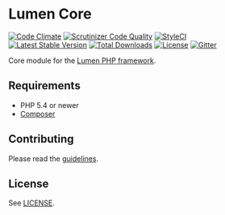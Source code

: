 # Lumen Core

[![Code Climate](https://codeclimate.com/github/nordsoftware/lumen-core/badges/gpa.svg)](https://codeclimate.com/github/nordsoftware/lumen-core)
[![Scrutinizer Code Quality](https://scrutinizer-ci.com/g/nordsoftware/lumen-core/badges/quality-score.png?b=master)](https://scrutinizer-ci.com/g/nordsoftware/lumen-core/?branch=master)
[![StyleCI](https://styleci.io/repos/37920879/shield?style=flat)](https://styleci.io/repos/37920879)
[![Latest Stable Version](https://poser.pugx.org/nordsoftware/lumen-core/version)](https://packagist.org/packages/nordsoftware/lumen-core)
[![Total Downloads](https://poser.pugx.org/nordsoftware/lumen-core/downloads)](https://packagist.org/packages/nordsoftware/lumen-core)
[![License](https://img.shields.io/badge/license-MIT-blue.svg)](LICENSE)
[![Gitter](https://img.shields.io/gitter/room/norsoftware/open-source.svg?maxAge=2592000)](https://gitter.im/nordsoftware/open-source)

Core module for the [Lumen PHP framework](http://lumen.laravel.com/).

## Requirements

- PHP 5.4 or newer
- [Composer](http://getcomposer.org)

## Contributing

Please read the [guidelines](.github/CONTRIBUTING.md).

## License

See [LICENSE](LICENSE).
